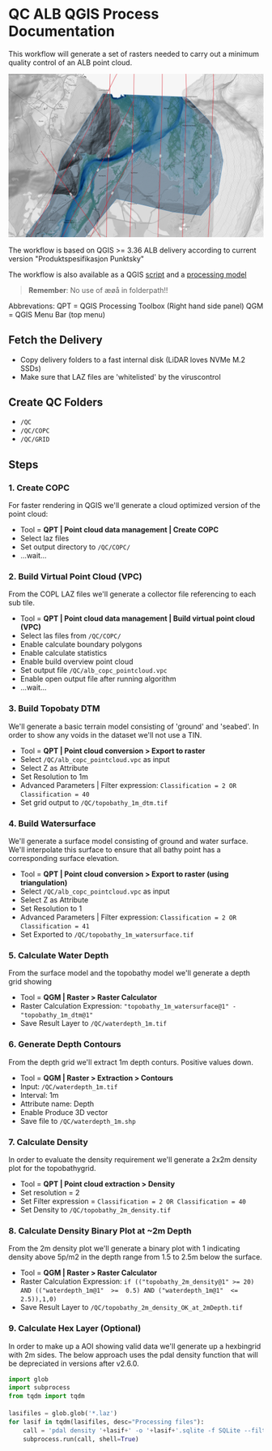 # QC ALB QGIS Process Documentation
This workflow will generate a set of rasters needed to carry out a minimum quality control of an ALB point cloud. 

![QC Example from Beiarn](/qc/alb_qc_example.png)

The workflow is based on QGIS >= 3.36
ALB delivery according to current version "Produktspesifikasjon Punktsky"

The workflow is also available as a QGIS [script](/qc/ALB_QC_v2.py) and a [processing model](/qc/ALB_QC_v2.model3)

> **Remember**: No use of æøå in folderpath!!

Abbrevations: 
    QPT = QGIS Processing Toolbox (Right hand side panel)
    QGM = QGIS Menu Bar (top menu)


## Fetch the Delivery

- Copy delivery folders to a fast internal disk (LiDAR loves NVMe M.2 SSDs)
- Make sure that LAZ files are 'whitelisted' by the viruscontrol 

## Create QC Folders

- `/QC`
- `/QC/COPC`
- `/QC/GRID`

## Steps

### 1. Create COPC

For faster rendering in QGIS we'll generate a cloud optimized version of the point cloud:

  - Tool = **QPT | Point cloud data management | Create COPC**
  - Select laz files
  - Set output directory to `/QC/COPC/`
  - ...wait...

### 2. Build Virtual Point Cloud (VPC)

From the COPL LAZ files we'll generate a collector file referencing to each sub tile.

  - Tool = **QPT | Point cloud data management | Build virtual point cloud (VPC)**
  - Select las files from `/QC/COPC/`
  - Enable calculate boundary polygons
  - Enable calculate statistics
  - Enable build overview point cloud
  - Set output file `/QC/alb_copc_pointcloud.vpc`
  - Enable open output file after running algorithm
  - ...wait...

### 3. Build Topobaty DTM

We'll generate a basic terrain model consisting of 'ground' and 'seabed'. In order to show any voids in the dataset we'll not use a TIN.

  - Tool = **QPT | Point cloud conversion > Export to raster**
  - Select `/QC/alb_copc_pointcloud.vpc` as input
  - Select Z as Attribute
  - Set Resolution to 1m
  - Advanced Parameters | Filter expression: `Classification = 2 OR Classification = 40`
  - Set grid output to `/QC/topobathy_1m_dtm.tif`

### 4. Build Watersurface

We'll generate a surface model consisting of ground and water surface. We'll interpolate this surface to ensure that all bathy point has a corresponding surface elevation.

  - Tool = **QPT | Point cloud conversion > Export to raster (using triangulation)**
  - Select `/QC/alb_copc_pointcloud.vpc` as input
  - Select Z as Attribute
  - Set Resolution to 1
  - Advanced Parameters | Filter expression: `Classification = 2 OR Classification = 41`
  - Set Exported to `/QC/topobathy_1m_watersurface.tif`

### 5. Calculate Water Depth

From the surface model and the topobathy model we'll generate a depth grid showing

- Tool = **QGM | Raster > Raster Calculator**
- Raster Calculation Expression: `"topobathy_1m_watersurface@1" - "topobathy_1m_dtm@1"`
- Save Result Layer to `/QC/waterdepth_1m.tif`

### 6. Generate Depth Contours

From the depth grid we'll extract 1m depth conturs. Positive values down. 

- Tool = **QGM | Raster > Extraction > Contours**
- Input: `/QC/waterdepth_1m.tif`
- Interval: 1m
- Attribute name: Depth
- Enable Produce 3D vector
- Save file to `/QC/waterdepth_1m.shp`

### 7. Calculate Density

In order to evaluate the density requirement we'll generate a 2x2m density plot for the topobathygrid. 

- Tool = **QPT | Point cloud extraction > Density**
- Set resolution = 2
- Set Filter expression = `Classification = 2 OR Classification = 40`
- Set Density to `/QC/topobathy_2m_density.tif`

### 8. Calculate Density Binary Plot at ~2m Depth

From the 2m density plot we'll generate a binary plot with 1 indicating density above 5p/m2 in the depth range from 1.5 to 2.5m below the surface.

- Tool = **QGM | Raster > Raster Calculator**
- Raster Calculation Expression: `if (("topobathy_2m_density@1" >= 20) AND (("waterdepth_1m@1"  >=  0.5) AND ("waterdepth_1m@1"  <=  2.5)),1,0)`
- Save Result Layer to `/QC/topobathy_2m_density_OK_at_2mDepth.tif`

### 9. Calculate Hex Layer (Optional)

In order to make up a AOI showing valid data we'll generate up a hexbingrid with 2m sides. 
The below approach uses the pdal density function that will be depreciated in versions after v2.6.0.

```python
import glob
import subprocess
from tqdm import tqdm

lasifiles = glob.glob('*.laz')
for lasif in tqdm(lasifiles, desc="Processing files"):
    call = 'pdal density '+lasif+' -o '+lasif+'.sqlite -f SQLite --filters.hexbin.edge_size=2'
    subprocess.run(call, shell=True)
```
